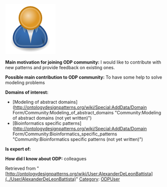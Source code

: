 [![Image:ODPUser.png](../images/a/a6/ODPUser.png)](../Image/ODPUser.png "Image:ODPUser.png")




  





__Main motivation for joining ODP community:__ I would like to contribute with new patterns and provide feedback on existing ones.


__Possible main contribution to ODP community:__ To have some help to solve modeling problems


__Domains of interest:__



* [Modeling of abstract domains](http://ontologydesignpatterns.org/wiki/Special:AddData/Domain Form/Community:Modeling_of_abstract_domains "Community:Modeling of abstract domains (not yet written)")
* [Bioinformatics specific patterns](http://ontologydesignpatterns.org/wiki/Special:AddData/Domain Form/Community:Bioinformatics_specific_patterns "Community:Bioinformatics specific patterns (not yet written)")


__Is expert of:__


  

__How did I know about ODP:__ colleagues






Retrieved from "[http://ontologydesignpatterns.org/wiki/User:AlexanderDeLeonBattista](../User/AlexanderDeLeonBattista)"
 [Category](http://ontologydesignpatterns.org/wiki/Special:Categories "Special:Categories"): [ODPUser](../Category/ODPUser "Category:ODPUser")